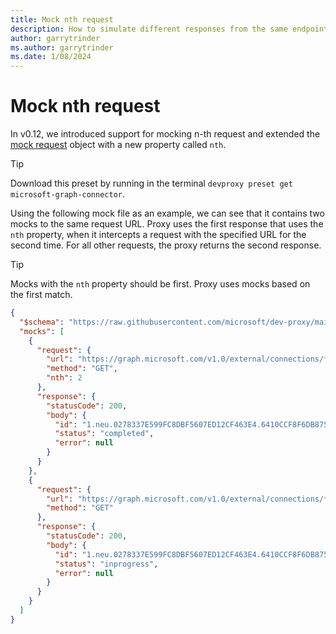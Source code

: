 ```yaml
---
title: Mock nth request
description: How to simulate different responses from the same endpoint
author: garrytrinder
ms.author: garrytrinder
ms.date: 1/08/2024
---
```


# Mock nth request

In v0.12, we introduced support for mocking n-th request and extended the [mock request](../technical-reference/Response-object.md) object with a new property called `nth`.

> [!TIP]
> Download this preset by running in the terminal `devproxy preset get microsoft-graph-connector`.

Using the following mock file as an example, we can see that it contains two mocks to the same request URL. Proxy uses the first response that uses the `nth` property, when it intercepts a request with the specified URL for the second time. For all other requests, the proxy returns the second response.

> [!TIP]
> Mocks with the `nth` property should be first. Proxy uses mocks based on the first match.

```json
{
  "$schema": "https://raw.githubusercontent.com/microsoft/dev-proxy/main/schemas/v1.0/mockresponseplugin.schema.json",
  "mocks": [
    {
      "request": {
        "url": "https://graph.microsoft.com/v1.0/external/connections/*/operations/*",
        "method": "GET",
        "nth": 2
      },
      "response": {
        "statusCode": 200,
        "body": {
          "id": "1.neu.0278337E599FC8DBF5607ED12CF463E4.6410CCF8F6DB8758539FB58EB56BF8DC",
          "status": "completed",
          "error": null
        }
      }
    },
    {
      "request": {
        "url": "https://graph.microsoft.com/v1.0/external/connections/*/operations/*",
        "method": "GET"
      },
      "response": {
        "statusCode": 200,
        "body": {
          "id": "1.neu.0278337E599FC8DBF5607ED12CF463E4.6410CCF8F6DB8758539FB58EB56BF8DC",
          "status": "inprogress",
          "error": null
        }
      }
    }
  ]
}
```
